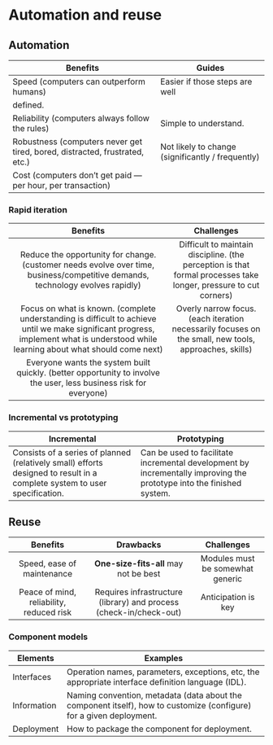 # Automation and reuse

## Automation

| Benefits | Guides |
| --- | --- |
| Speed (computers can outperform humans) | Easier if those steps are well
defined. |
| Reliability (computers always follow the rules) | Simple to understand. |
| Robustness (computers never get tired, bored, distracted, frustrated, etc.) | Not likely to change (significantly / frequently) |
| Cost (computers don’t get paid &mdash; per hour, per transaction) | |

### Rapid iteration

| Benefits | Challenges |
| :---: | :---: |
| Reduce the opportunity for change. (customer needs evolve over time, business/competitive demands, technology evolves rapidly) | Difficult to maintain discipline. (the perception is that formal processes take longer, pressure to cut corners) |
| Focus on what is known. (complete understanding is difficult to achieve until we make significant progress, implement what is understood while learning about what should come next) | Overly narrow focus. (each iteration necessarily focuses on the small, new tools, approaches, skills) |
| Everyone wants the system built quickly. (better opportunity to involve the user, less business risk for everyone) | |

### Incremental vs prototyping

| Incremental | Prototyping |
| --- | --- |
| Consists of a series of planned (relatively small) efforts designed to result in a complete system to user specification. | Can be used to facilitate incremental development by incrementally improving the prototype into the finished system. |

## Reuse

| Benefits | Drawbacks | Challenges |
| :---: | :---: | :---: |
| Speed, ease of maintenance | **One-size-fits-all** may not be best | Modules must be somewhat generic |
| Peace of mind, reliability, reduced risk | Requires infrastructure (library) and process (check-in/check-out) | Anticipation is key |

### Component models

| Elements | Examples |
| --- | --- |
| Interfaces | Operation names, parameters, exceptions, etc, the appropriate interface definition language (IDL). |
| Information | Naming convention, metadata (data about the component itself), how to customize (configure) for a given deployment. |
| Deployment | How to package the component for deployment. |
